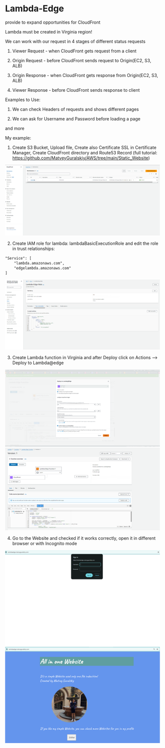 # Lambda-Edge
provide to expand opportunities for CloudFront

Lambda must be created in Virginia region!

We can work with our request in 4 stages of different status requests

1. Viewer Request - when CloudFront gets request from a client

2. Origin Request - before CloudFront sends request to Origin(EC2, S3, ALB)

3. Origin Response - when CloudFront gets response from Origin(EC2, S3, ALB)

4. Viewer Response - before CloudFront sends response to client

Examples to Use:

1. We can check Headers of requests and shows different pages

2. We can ask for Username and Password before loading a page

and more

My example:

1. Create S3 Bucket, Upload file, Create also Certificate SSL in Certificate Manager, Create CloudFront directory and Route53 Record (full tutorial: https://github.com/MatveyGuralskiy/AWS/tree/main/Static_Website)

<img src="https://github.com/MatveyGuralskiy/AWS/blob/main/Lambda_Edge/Screens/CloudFront.png?raw=true">

2. Create IAM role for lambda: lambdaBasicExecutionRole and edit the role in trust relationships:

```
"Service": [
    "lambda.amazonaws.com",
    "edgelambda.amazonaws.com"
]
```

<img src="https://github.com/MatveyGuralskiy/AWS/blob/main/Lambda_Edge/Screens/IAM_Role.png?raw=true">

3. Create Lambda function in Virginia and after Deploy click on Actions --> Deploy to Lambda@edge

<img src="https://github.com/MatveyGuralskiy/AWS/blob/main/Lambda_Edge/Screens/Deploy%20to%20Lambda@Edge.png?raw=true">

<img src="https://github.com/MatveyGuralskiy/AWS/blob/main/Lambda_Edge/Screens/Lambda_Function.png?raw=true">

4. Go to the Website and checked if it works correctly, open it in different browser or with Incognito mode

<img src="https://github.com/MatveyGuralskiy/AWS/blob/main/Lambda_Edge/Screens/Website-1.png?raw=true">

<img src="https://github.com/MatveyGuralskiy/AWS/blob/main/Lambda_Edge/Screens/Website-2.png?raw=true">

